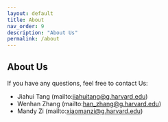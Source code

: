 ```yaml
---
layout: default
title: About
nav_order: 9
description: "About Us"
permalink: /about
---
```


## About Us

If you have any questions, feel free to contact Us:

* Jiahui Tang (mailto:jiahuitang@g.harvard.edu)
* Wenhan Zhang (mailto:han_zhang@g.harvard.edu)
* Mandy Zi (mailto:xiaomanzi@g.harvard.edu)

